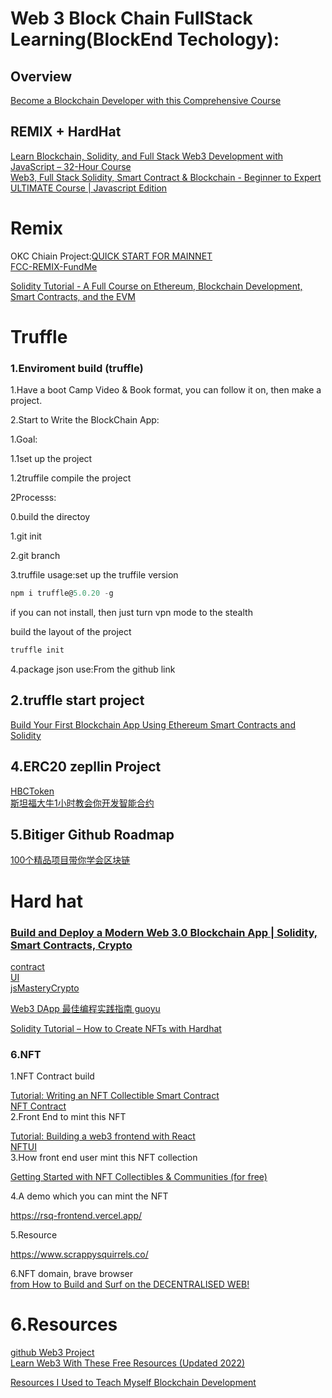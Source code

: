# Web 3 Block Chain FullStack Learning(BlockEnd Techology):  
## Overview
    
[Become a Blockchain Developer with this Comprehensive Course](https://www.udemy.com/course/comprehensive-ethereum-blockchain-developer-course/?ranMID=39197&ranEAID=SAyYsTvLiGQ&ranSiteID=SAyYsTvLiGQ-gW6zwWQwPRoIE4uuJ2DHjw&LSNPUBID=SAyYsTvLiGQ&utm_source=aff-campaign&utm_medium=udemyads) 

## REMIX + HardHat
[Learn Blockchain, Solidity, and Full Stack Web3 Development with JavaScript – 32-Hour Course](https://www.youtube.com/watch?v=gyMwXuJrbJQ)  
[Web3, Full Stack Solidity, Smart Contract & Blockchain - Beginner to Expert ULTIMATE Course | Javascript Edition](https://github.com/smartcontractkit/full-blockchain-solidity-course-js)   
# Remix  
OKC Chiain Project:[QUICK START FOR MAINNET](https://okc-docs.readthedocs.io/en/latest/developers/deploy/remix.html)  
[FCC-REMIX-FundMe](https://github.com/GlennOu66304/FCC-REMIX-FundMe)    

[Solidity Tutorial - A Full Course on Ethereum, Blockchain Development, Smart Contracts, and the EVM](https://www.youtube.com/watch?v=ipwxYa-F1uY) 

# Truffle

### 1.Enviroment build (truffle)  

1.Have a boot Camp Video & Book format, you can follow it on, then make a project.  

2.Start to Write the BlockChain App:

1.Goal:

1.1set up the project

1.2truffile compile the project



2Processs:  

0.build the directoy

1.git init

2.git branch

3.truffile usage:set up the truffile version

```javascript
npm i truffle@5.0.20 -g
```

if you can not install, then just turn vpn mode to the stealth

build the layout of the project

```javascript
truffle init
```



4.package json use:From the github link


## 2.truffle start project

[Build Your First Blockchain App Using Ethereum Smart Contracts and Solidity](https://www.youtube.com/watch?v=coQ5dg8wM2o)

## 4.ERC20 zepllin Project
[HBCToken](https://github.com/GlennOu66304/HBCToken)    
[斯坦福大牛1小时教会你开发智能合约](https://www.youtube.com/watch?v=mEviHi6DhPo)


## 5.Bitiger Github Roadmap
[100个精品项目带你学会区块链](https://github.com/Fabsqrt/BitTiger/tree/master/Blockchain)

# Hard hat

### [Build and Deploy a Modern Web 3.0 Blockchain App | Solidity, Smart Contracts, Crypto](https://www.youtube.com/watch?v=Wn_Kb3MR_cU)  

[contract](https://github.com/GlennOu66304/jsMasteryCrypto)   
[UI](https://github.com/GlennOu66304/jsMasteryCryptoUI)    
[jsMasteryCrypto](https://github.com/GlennOu66304/jsMasteryCrypto)   

[Web3 DApp 最佳编程实践指南 guoyu](https://guoyu.mirror.xyz/RD-xkpoxasAU7x5MIJmiCX4gll3Cs0pAd5iM258S1Ek)  

[Solidity Tutorial – How to Create NFTs with Hardhat](https://www.freecodecamp.org/news/solidity-tutorial-hardhat-nfts/)  
### 6.NFT

1.NFT Contract build   

[Tutorial: Writing an NFT Collectible Smart Contract](https://medium.com/scrappy-squirrels/tutorial-writing-an-nft-collectible-smart-contract-9c7e235e96da)    
[NFT Contract](https://github.com/GlennOu66304/NFT)   
2.Front End to mint this NFT

[Tutorial: Building a web3 frontend with React](https://medium.com/scrappy-squirrels/tutorial-building-a-web3-frontend-with-react-e0a87ea3bad)   
[NFTUI](https://github.com/GlennOu66304/nftui)     
3.How front end user mint this NFT collection

[Getting Started with NFT Collectibles & Communities (for free)](https://medium.com/scrappy-squirrels/getting-started-with-nft-collectibles-communities-for-free-24bab021a97)

4.A demo which you can mint the NFT

https://rsq-frontend.vercel.app/

5.Resource

https://www.scrappysquirrels.co/

6.NFT domain, brave browser     
[from How to Build and Surf on the DECENTRALISED WEB!](https://www.youtube.com/watch?v=NQI4-7MkisI)

# 6.Resources
[github Web3 Project](https://github.com/GlennOu66304/Full-Stack-Development/blob/master/Web3/README.md)  
[Learn Web3 With These Free Resources (Updated 2022)](https://web3.career/learn-web3)

[Resources I Used to Teach Myself Blockchain Development](https://www.freecodecamp.org/news/the-resources-i-used-to-teach-myself-blockchain-development-1fccada9b92b/)  

